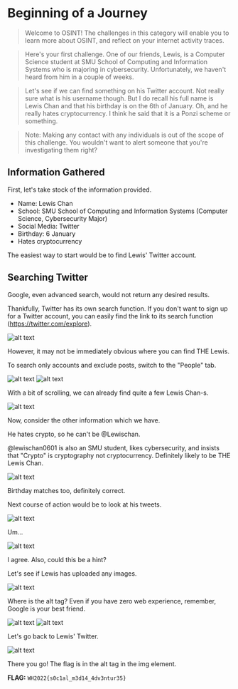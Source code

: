 # Beginning of a Journey

> Welcome to OSINT! The challenges in this category will enable you to learn more about OSINT, and reflect on your internet activity traces.

> Here's your first challenge. One of our friends, Lewis, is a Computer Science student at SMU School of Computing and Information Systems who is majoring in cybersecurity. Unfortunately, we haven't heard from him in a couple of weeks.

> Let's see if we can find something on his Twitter account. Not really sure what is his username though. But I do recall his full name is Lewis Chan and that his birthday is on the 6th of January. Oh, and he really hates cryptocurrency. I think he said that it is a Ponzi scheme or something.

> Note: Making any contact with any individuals is out of the scope of this challenge. You wouldn't want to alert someone that you're investigating them right?

## Information Gathered

First, let's take stock of the information provided.

* Name: Lewis Chan
* School: SMU School of Computing and Information Systems (Computer Science, Cybersecurity Major)
* Social Media: Twitter
* Birthday: 6 January
* Hates cryptocurrency

The easiest way to start would be to find Lewis' Twitter account.

## Searching Twitter
Google, even advanced search, would not return any desired results.

Thankfully, Twitter has its own search function. If you don't want to sign up for a Twitter account, you can easily find the link to its search function (https://twitter.com/explore).

![alt text](images/twitter_explore.png "Twitter Search Page")

However, it may not be immediately obvious where you can find THE Lewis.

To search only accounts and exclude posts, switch to the "People" tab.

![alt text](images/twitter_search_top.png "Twitter Search Page - Top Section")
![alt text](images/twitter_search_people.png "Twitter Search Page - People Section")

With a bit of scrolling, we can already find quite a few Lewis Chan-s.

![alt text](images/twitter_lewis_chan.png "List of accounts called Lewis Chan on Twitter")

Now, consider the other information which we have.

He hates crypto, so he can't be @Lewischan.

@lewischan0601 is also an SMU student, likes cybersecurity, and insists that "Crypto" is cryptography not cryptocurrency. Definitely likely to be THE Lewis Chan.

![alt text](images/twitter_lewis_chan_profile.png "@lewischan0601 profile")

Birthday matches too, definitely correct.

Next course of action would be to look at his tweets.

![alt text](images/twitter_tweet_alien.png "ALIENS ARE REAL! from @lewischan0601")

Um...

![alt text](images/twitter_tweet_alt_tag.png "Remember, when posting an image, make sure you have alt tags for accessibility. from @lewischan0601")

I agree. Also, could this be a hint?

Let's see if Lewis has uploaded any images.

![alt text](images/twitter_tweet_meme.png "Cybersecurity meme about password managers from @lewischan0601")

Where is the alt tag? Even if you have zero web experience, remember, Google is your best friend.

![alt text](images/google_find_alt_tag.png "Google search result for finding image alt tag")
![alt text](images/business_insider_find_alt_tag.png "Article on how to find image alt tag")

Let's go back to Lewis' Twitter.

![alt text](images/twitter_inspect_flag.png "Inspecting element on cybersecurity meme from @lewischan0601")

There you go! The flag is in the alt tag in the img element.

**FLAG:** ```WH2022{s0c1al_m3d14_4dv3ntur35}```